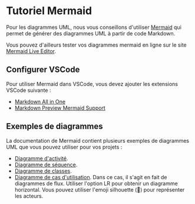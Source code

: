 # Tutoriel Mermaid

Pour les diagrammes UML, nous vous conseillons d'utiliser 
[Mermaid](https://mermaid.js.org/) qui permet de générer des diagrammes UML à
partir de code Markdown.

Vous pouvez d'ailleurs tester vos diagrammes mermaid en ligne sur le site
[Mermaid Live Editor](https://mermaid-js.github.io/mermaid-live-editor/).

## Configurer VSCode

Pour utiliser Mermaid dans VSCode, vous devez ajouter les extensions VSCode suivante :
- [Markdown All in One](https://marketplace.visualstudio.com/items?itemName=yzhang.markdown-all-in-one)
- [Markdown Preview Mermaid Support](https://marketplace.visualstudio.com/items?itemName=bierner.markdown-mermaid)

## Exemples de diagrammes

La documentation de Mermaid contient plusieurs exemples de diagrammes UML que
vous pouvez utiliser pour vos projets :

- [Diagramme d'activité](https://mermaid-js.github.io/mermaid/#/flowchart).
- [Diagramme de séquence](https://mermaid-js.github.io/mermaid/#/sequenceDiagram).
- [Diagramme de classes](https://mermaid-js.github.io/mermaid/#/classDiagram).
- [Diagramme de cas d'utilisation](https://mermaid-js.github.io/mermaid/#/flowchart).
  Dans ce cas, il s'agit en fait de diagrammes de flux. Utiliser l'option LR
  pour obtenir un diagramme horizontal. Vous pouvez utiliser l'emoji silhouette (👤)
  pour représenter les acteurs.